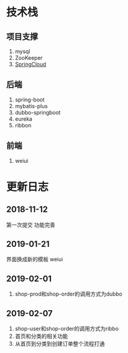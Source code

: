 # 技术栈


## 项目支撑
1. mysql
2. ZooKeeper
3. [SpringCloud](https://github.com/liuyiyou/cn.liuyiyou.springcloud)

## 后端
1. spring-boot
2. mybatis-plus
3. dubbo-springboot
4. eureka
5. ribbon


## 前端
1. weiui


# 更新日志
## 2018-11-12 
第一次提交
功能完善

## 2019-01-21
界面换成新的模板 weiui


## 2019-02-01
1. shop-prod和shop-order的调用方式为dubbo


## 2019-02-07
1. shop-user和shop-order的调用方式为ribbo
2. 首页和分类的相关功能
3. 从首页到分类到创建订单整个流程打通